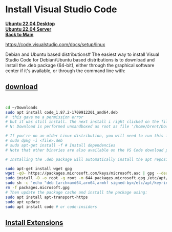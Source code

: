 # Install Visual Studio Code

**[Ubuntu 22.04 Desktop](../../ubuntu22-04/desktop-install.md)**\
**[Ubuntu 22.04 Server](../../ubuntu22-04/server-install.md)**\
**[Back to Main](../../../README.md)**

<https://code.visualstudio.com/docs/setup/linux>

Debian and Ubuntu based distributions#
The easiest way to install Visual Studio Code for Debian/Ubuntu based distributions is to download and install the .deb package (64-bit), either through the graphical software center if it's available, or through the command line with:

## **[download](https://code.visualstudio.com/download)**

```bash


cd ~/Downloads
sudo apt install code_1.87.2-1709912201_amd64.deb 
#  this gave me a permission error
# but it was still install. The next install i right clicked on the file and installed it from the software center and it gave me no error.
# N: Download is performed unsandboxed as root as file '/home/brent/Downloads/code_1.87.2-1709912201_amd64.deb' couldn't be accessed by user '_apt'. - pkgAcquire::Run (13: Permission denied)

# If you're on an older Linux distribution, you will need to run this instead:
# sudo dpkg -i <file>.deb
# sudo apt-get install -f # Install dependencies
# Note that other binaries are also available on the VS Code download page.

# Installing the .deb package will automatically install the apt repository and signing key to enable auto-updating using the system's package manager. Alternatively, the repository and key can also be installed manually with the following script:

sudo apt-get install wget gpg
wget -qO- https://packages.microsoft.com/keys/microsoft.asc | gpg --dearmor > packages.microsoft.gpg
sudo install -D -o root -g root -m 644 packages.microsoft.gpg /etc/apt/keyrings/packages.microsoft.gpg
sudo sh -c 'echo "deb [arch=amd64,arm64,armhf signed-by=/etc/apt/keyrings/packages.microsoft.gpg] https://packages.microsoft.com/repos/code stable main" > /etc/apt/sources.list.d/vscode.list'
rm -f packages.microsoft.gpg
# Then update the package cache and install the package using:
sudo apt install apt-transport-https
sudo apt update
sudo apt install code # or code-insiders
```

## **[Install Extensions](./extensions.md)**
